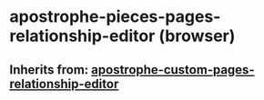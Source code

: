 # apostrophe-pieces-pages-relationship-editor (browser)
## Inherits from: [apostrophe-custom-pages-relationship-editor](../apostrophe-custom-pages/browser-apostrophe-custom-pages-relationship-editor.md)

